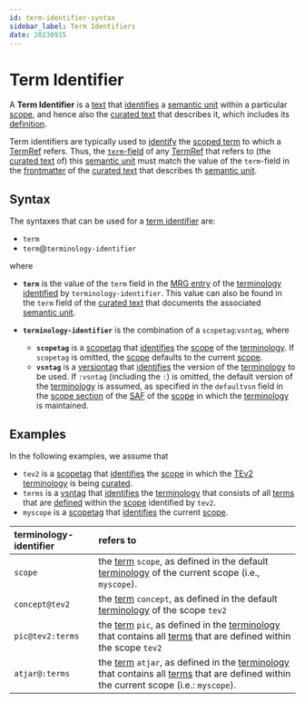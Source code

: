 ```yaml
---
id: term-identifier-syntax
sidebar_label: Term Identifiers
date: 20230915
---
```

# Term Identifier

A **Term Identifier** is a [text](identifier@) that [identifies](@) a [semantic unit](@) within a particular [scope](@), and hence also the [curated text](@) that describes it, which includes its [definition](@). 

Term identifiers are typically used to [identify](@) the [scoped term](@) to which a [TermRef](@) refers. Thus, the [`term`-field](/docs/spec-syntax/term-ref-syntax#term) of any [TermRef](@) that refers to (the [curated text](@) of) this [semantic unit](@) must match the value of the `term`-field in the [frontmatter](@) of the [curated text](@) that describes th [semantic unit](@).

## Syntax

The syntaxes that can be used for a [term identifier](@) are: 

- `term`
- `term`@`terminology-identifier`

where

- **`term`** is the value of the `term` field in the [MRG entry](@) of the [terminology](@) [identified](@) by `terminology-identifier`. This value can also be found in the `term` field of the [curated text](@) that documents the associated [semantic unit](@).

- **`terminology-identifier`** is the combination of a `scopetag`:`vsntag`, where

  - **`scopetag`** is a [scopetag](@) that [identifies](@) the [scope](@) of the [terminology](@). If `scopetag` is omitted, the [scope](@) defaults to the current [scope](@).
  - **`vsntag`** is a [versiontag](@) that [identifies](@) the  version of the [terminology](@) to be used. If `:vsntag` (including the `:`) is omitted, the default version of the [terminology](@) is assumed, as specified in the `defaultvsn` field in the [scope section](/docs/spec-files/saf#terminology) of the [SAF](@) of the [scope](@) in which the [terminology](@) is maintained.

## Examples

In the following examples, we assume that 
- `tev2` is a [scopetag](@) that [identifies](@) the [scope](@) in which the [TEv2](@) [terminology](@) is being [curated](@). 
- `terms` is a [vsntag](@) that [identifies](@) the [terminology](@) that consists of all [terms](@) that are [defined](@) within the [scope](@) identified by `tev2`.
- `myscope` is a [scopetag](@) that [identifies](@) the current [scope](@).

| terminology-identifier | refers to |
| :--------------------- | :-------- |
| `scope`                | the [term](@) `scope`, as defined in the default [terminology](@) of the current scope (i.e., `myscope`). |
| `concept@tev2`         | the [term](@) `concept`, as defined in the default [terminology](@) of the scope `tev2` |
| `pic@tev2:terms`       | the [term](@) `pic`, as defined in the [terminology](@) that contains all [terms](@) that are defined within the scope `tev2` |
| `atjar@:terms`         | the [term](@) `atjar`, as defined in the [terminology](@) that contains all [terms](@) that are defined within the current scope (i.e.: `myscope`). |